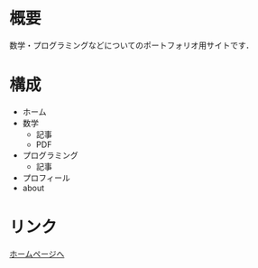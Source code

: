 # 概要
数学・プログラミングなどについてのポートフォリオ用サイトです．

# 構成
- ホーム
- 数学
  - 記事
  - PDF
- プログラミング
  - 記事
- プロフィール
- about

# リンク
[ホームページへ](https://kotatakeda.github.io/)
